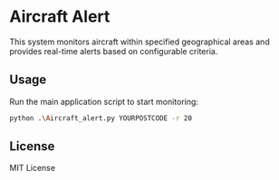 # Aircraft Alert

This system monitors aircraft within specified geographical areas and provides real-time alerts based on configurable criteria.


## Usage

Run the main application script to start monitoring:

```bash
python .\Aircraft_alert.py YOURPOSTCODE -r 20
```
## License

MIT License
